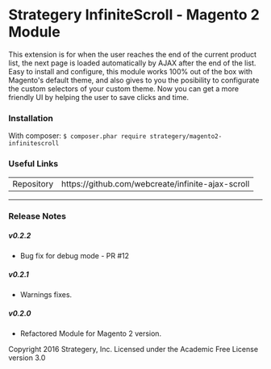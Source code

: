 # Strategery InfiniteScroll - Magento 2 Module

This extension is for when the user reaches the end of the current product list, the next page is loaded automatically by AJAX after the end of the list. Easy to install and configure, this module works 100% out of the box with Magento's default theme, and also gives to you the posibility to configurate the custom selectors of your custom theme. Now you can get a more friendly UI by helping the user to save clicks and time.

### Installation

With composer:
`$ composer.phar require strategery/magento2-infinitescroll`

### Useful Links

<table>
<tr>
  <td>Repository</td><td>https://github.com/webcreate/infinite-ajax-scroll</td>
</tr>
</table>

---

### Release Notes

##### v0.2.2

-   Bug fix for debug mode - PR #12

##### v0.2.1

-   Warnings fixes.

##### v0.2.0

-   Refactored Module for Magento 2 version.

Copyright 2016 Strategery, Inc. Licensed under the Academic Free License version 3.0
